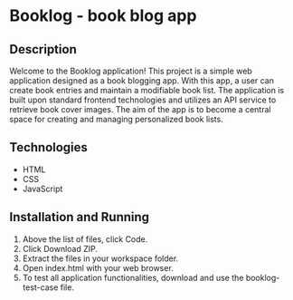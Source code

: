 # Booklog - book blog app

## Description
Welcome to the Booklog application! This project is a simple web application designed as a book blogging app.
With this app, a user can create book entries and maintain a modifiable book list.
The application is built upon standard frontend technologies and utilizes an API service to retrieve book cover images.
The aim of the app is to become a central space for creating and managing personalized book lists.

## Technologies
+ HTML
+ CSS
+ JavaScript

## Installation and Running
1. Above the list of files, click Code. 
2. Click Download ZIP.
3. Extract the files in your workspace folder.
4. Open index.html with your web browser.
5. To test all application functionalities, download and use the booklog-test-case file.
